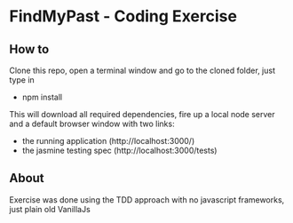 # FindMyPast - Coding Exercise

## How to
Clone this repo, open a terminal window and go to the cloned folder, just type in 

- npm install

This will download all required dependencies, fire up a local node server and a default browser window with two links:

- the running application (http://localhost:3000/)
- the jasmine testing spec (http://localhost:3000/tests)

## About
Exercise was done using the TDD approach with no javascript frameworks, just plain old VanillaJs